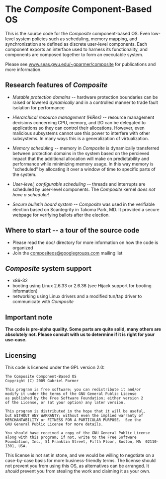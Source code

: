 The _Composite_ Component-Based OS
==================================

This is the source code for the _Composite_ component-based OS.  Even
low-level system policies such as scheduling, memory mapping, and
synchronization are defined as discrete user-level components.  Each
component exports an interface used to harness its functionality, and
components are composed together to form an executable system.

Please see www.seas.gwu.edu/~gparmer/composite for publications and
more information.

Research features of _Composite_
--------------------------------

- *Mutable protection domains* -- hardware protection boundaries can be
  raised or lowered _dynamically_ and in a controlled manner to trade
  fault isolation for performance

- *Hierarchical resource management (HiRes)* -- resource management
  decisions concerning CPU, memory, and I/O can be delegated to
  applications so they can control their allocations.  However, even
  malicious subsystems cannot use this power to interfere with other
  subsystems.  In many ways this is a generalization of
  virtualization.

- *Memory scheduling* -- memory in _Composite_ is dynamically transferred
  between protection domains in the system based on the percieved
  impact that the additional allocation will make on predictability
  and performance while minimizing memory usage.  In this way memory
  is "scheduled" by allocating it over a window of time to specific
  parts of the system.

- *User-level, configurable scheduling* -- threads and interrupts are
  scheduled by user-level components.  The _Composite_ kernel _does
  not have a scheduler_!

- *Secure bulletin board system* -- _Composite_ was used in the verifiable
  election based on Scantegrity in Takoma Park, MD.  It provided a
  secure webpage for verifying ballots after the election.

Where to start -- a tour of the source code
-------------------------------------------

- Please read the doc/ directory for more information on how the code
  is organized
- Join the compositeos@googlegroups.com mailing list

_Composite_ system support
--------------------------

- x86-32
- booting using Linux 2.6.33 or 2.6.36 (see Hijack support for booting
  information)
- networking using Linux drivers and a modified tun/tap driver to
  communicate with _Composite_

Important note
--------------

**The code is pre-alpha quality.  Some parts are quite solid, many
  others are absolutely not.  Please consult with us to determine if
  it is right for your use-case.**

Licensing
---------

This code is licensed under the GPL version 2.0:

```
The Composite Component-Based OS
Copyright (C) 2009 Gabriel Parmer

This program is free software; you can redistribute it and/or
modify it under the terms of the GNU General Public License
as published by the Free Software Foundation; either version 2
of the License, or (at your option) any later version.

This program is distributed in the hope that it will be useful,
but WITHOUT ANY WARRANTY; without even the implied warranty of
MERCHANTABILITY or FITNESS FOR A PARTICULAR PURPOSE.  See the
GNU General Public License for more details.

You should have received a copy of the GNU General Public License
along with this program; if not, write to the Free Software
Foundation, Inc., 51 Franklin Street, Fifth Floor, Boston, MA  02110-1301, USA.
```

This license is not set in stone, and we would be willing to negotiate
on a case-by-case basis for more business-friendly terms.  The license
should not prevent you from using this OS, as alternatives can be
arranged.  It _should_ prevent you from stealing the work and claiming
it as your own.
